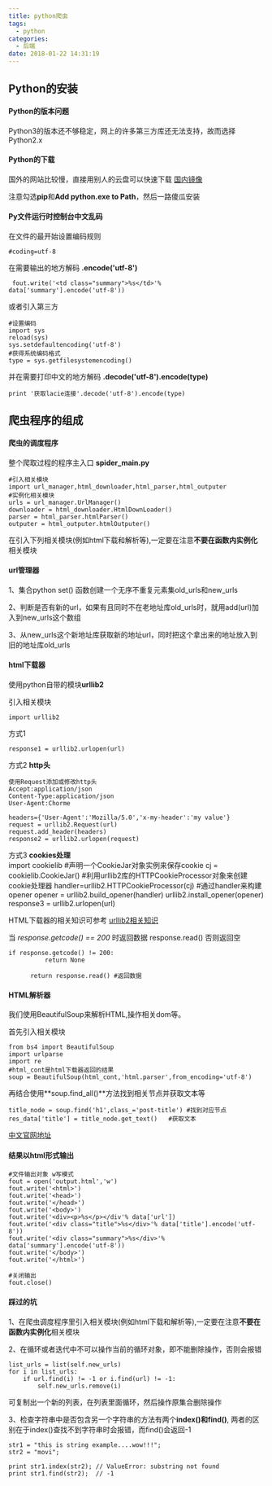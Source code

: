 ```yaml
---
title: python爬虫
tags:
  - python
categories:
  - 后端
date: 2018-01-22 14:31:19
---
```


## Python的安装

#### Python的版本问题

Python3的版本还不够稳定，网上的许多第三方库还无法支持，故而选择Python2.x


#### Python的下载

 国外的网站比较慢，直接用别人的云盘可以快速下载 [国内镜像](https://pan.baidu.com/s/1kU5OCOB#list/path=%2Fpub%2Fpython)

 注意勾选**pip**和**Add python.exe to Path**，然后一路傻瓜安装

#### Py文件运行时控制台中文乱码

在文件的最开始设置编码规则

    #coding=utf-8

在需要输出的地方解码 **.encode('utf-8')**     

     fout.write('<td class="summary">%s</td>'% data['summary'].encode('utf-8'))

或者引入第三方

    #设置编码  
    import sys 
    reload(sys)  
    sys.setdefaultencoding('utf-8')  
    #获得系统编码格式  
    type = sys.getfilesystemencoding() 

并在需要打印中文的地方解码 **.decode('utf-8').encode(type)**

    print '获取lacie连接'.decode('utf-8').encode(type)

## 爬虫程序的组成

#### 爬虫的调度程序

整个爬取过程的程序主入口 **spider_main.py**

    #引入相关模块 
    import url_manager,html_downloader,html_parser,html_outputer
    #实例化相关模块 
    urls = url_manager.UrlManager()
    downloader = html_downloader.HtmlDownLoader()
    parser = html_parser.htmlParser()
    outputer = html_outputer.htmlOutputer()

在引入下列相关模块(例如html下载和解析等),一定要在注意**不要在函数内实例化**相关模块

#### url管理器 

1、集合python set() 函数创建一个无序不重复元素集old_urls和new_urls

2、判断是否有新的url，如果有且同时不在老地址库old_urls时，就用add(url)加入到new_urls这个数组

3、从new_urls这个新地址库获取新的地址url，同时把这个拿出来的地址放入到旧的地址库old_urls

#### html下载器

使用python自带的模块**urllib2** 

引入相关模块

    import urllib2

方式1

    response1 = urllib2.urlopen(url)

方式2 **http头**

    使用Request添加或修改http头
    Accept:application/json
    Content-Type:application/json
    User-Agent:Chorme

    headers={'User-Agent':'Mozilla/5.0','x-my-header':'my value'}
    request = urllib2.Request(url)
    request.add_header(headers)
    response2 = urllib2.urlopen(request)

方式3 **cookies处理**    
    import cookielib
    #声明一个CookieJar对象实例来保存cookie
    cj = cookielib.CookieJar()
    #利用urllib2库的HTTPCookieProcessor对象来创建cookie处理器
    handler=urllib2.HTTPCookieProcessor(cj)
    #通过handler来构建opener
    opener = urllib2.build_opener(handler)
    urllib2.install_opener(opener)
    response3 = urllib2.urlopen(url)

HTML下载器的相关知识可参考 [urllib2相关知识](http://blog.csdn.net/pipisorry/article/details/47905781)

当 *response.getcode() == 200* 时返回数据 response.read() 否则返回空

    if response.getcode() != 200:
              return None

          return response.read() #返回数据

#### HTML解析器

我们使用BeautifulSoup来解析HTML,操作相关dom等。

首先引入相关模块

    from bs4 import BeautifulSoup
    import urlparse
    import re
    #html_cont是html下载器返回的结果
    soup = BeautifulSoup(html_cont,'html.parser',from_encoding='utf-8') 

再结合使用**soup.find_all()**方法找到相关节点并获取文本等

    title_node = soup.find('h1',class_='post-title') #找到对应节点
    res_data['title'] = title_node.get_text()   #获取文本

[中文官网地址](http://beautifulsoup.readthedocs.io/zh_CN/v4.4.0/)

#### 结果以html形式输出

    #文件输出对象 w写模式
    fout = open('output.html','w')  
    fout.write('<html>')
    fout.write('<head>')
    fout.write('</head>')
    fout.write('<body>')
    fout.write('<div><p>%s</p></div'% data['url'])
    fout.write('<div class="title">%s</div>'% data['title'].encode('utf-8'))
    fout.write('<div class="summary">%s</div>'% data['summary'].encode('utf-8'))
    fout.write('</body>')
    fout.write('</html>')

    #关闭输出
    fout.close()

#### 踩过的坑

1、在爬虫调度程序里引入相关模块(例如html下载和解析等),一定要在注意**不要在函数内实例化**相关模块

2、在循环或者迭代中不可以操作当前的循环对象，即不能删除操作，否则会报错

    list_urls = list(self.new_urls) 
    for i in list_urls:
        if url.find(i) != -1 or i.find(url) != -1:
            self.new_urls.remove(i)

可复制出一个新的列表，在列表里面循环，然后操作原集合删除操作

3、检查字符串中是否包含另一个字符串的方法有两个**index()**和**find()**, 两者的区别在于index()查找不到字符串时会报错，而find()会返回-1

    str1 = "this is string example....wow!!!";
    str2 = "movi";
    
    print str1.index(str2); // ValueError: substring not found
    print str1.find(str2);  // -1

